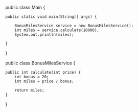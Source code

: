 public class Main {
    
    public static void main(String[] args) {

        BonusMilesService service = new BonusMilesService();
        int miles = service.calculate(10000);
        System.out.println(miles);

    }
}


public class BonusMilesService {
    
    public int calculate(int price) {
        int bonus = 20;
        int miles = price / bonus;

        return miles;
    }
}




